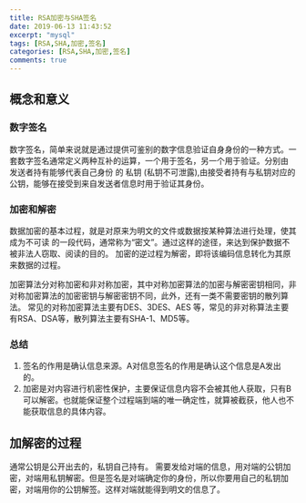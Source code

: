 ```yaml
---
title: RSA加密与SHA签名
date: 2019-06-13 11:43:52
excerpt: "mysql"
tags: [RSA,SHA,加密,签名]
categories: [RSA,SHA,加密,签名]
comments: true
---
```


## 概念和意义

### 数字签名

数字签名，简单来说就是通过提供可鉴别的数字信息验证自身身份的一种方式。一套数字签名通常定义两种互补的运算，一个用于签名，另一个用于验证。分别由 发送者持有能够代表自己身份 的 私钥 (私钥不可泄露),由接受者持有与私钥对应的公钥，能够在接受到来自发送者信息时用于验证其身份。

### 加密和解密

数据加密的基本过程，就是对原来为明文的文件或数据按某种算法进行处理，使其成为不可读 的一段代码，通常称为“密文”。通过这样的途径，来达到保护数据不被非法人窃取、阅读的目的。
加密的逆过程为解密，即将该编码信息转化为其原来数据的过程。

加密算法分对称加密和非对称加密，其中对称加密算法的加密与解密密钥相同，非对称加密算法的加密密钥与解密密钥不同，此外，还有一类不需要密钥的散列算法。
常见的对称加密算法主要有DES、3DES、AES 等，常见的非对称算法主要有RSA、DSA等，散列算法主要有SHA-1、MD5等。

### 总结

1. 签名的作用是确认信息来源。A对信息签名的作用是确认这个信息是A发出的。
2. 加密是对内容进行机密性保护，主要保证信息内容不会被其他人获取，只有B可以解密。也就能保证整个过程端到端的唯一确定性，就算被截获，他人也不能获取信息的具体内容。

## 加解密的过程

通常公钥是公开出去的，私钥自己持有。
需要发给对端的信息，用对端的公钥加密，对端用私钥解密。但是签名是对端确定你的身份，所以你要用自己的私钥加密，对端用你的公钥解签。这样对端就能得到明文的信息了。
